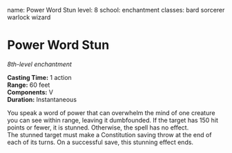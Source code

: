 name: Power Word Stun level: 8 school: enchantment classes: bard sorcerer warlock wizard

# Power Word Stun
_8th-level enchantment_

**Casting Time:** 1 action    
**Range:** 60 feet    
**Components:** V    
**Duration:** Instantaneous

You speak a word of power that can overwhelm the mind of one creature you can see within range, leaving it dumbfounded. If the target has 150 hit points or fewer, it is stunned. Otherwise, the spell has no effect.    
The stunned target must make a Constitution saving throw at the end of each of its turns. On a successful save, this stunning effect ends.